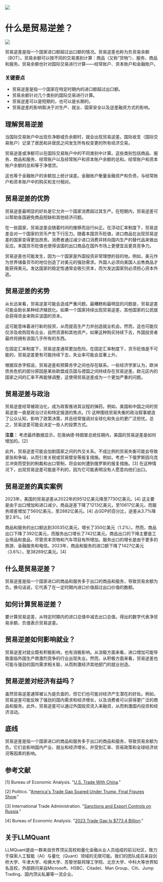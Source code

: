 ![](https://fastly.jsdelivr.net/gh/bucketio/img11@main/2024/10/21/1729466068183-23134fce-3131-4262-b18c-f378d71af4f6.gif)
# 什么是贸易逆差？

![](https://fastly.jsdelivr.net/gh/bucketio/img9@main/2024/10/20/1729465031968-b3c8959e-1d37-4b8a-91b1-b0b0dfe25143.png)

贸易逆差是指一个国家进口额超过出口额的情况。贸易逆差也称为负贸易余额（BOT）。贸易余额可以按不同的交易类别计算：商品（又称“货物”）、服务、商品和服务。贸易余额也针对国际交易进行计算——经常账户、资本账户和金融账户。

### 关键要点

- 贸易逆差是指一个国家在特定时期内的进口额超过出口额。
- 贸易余额针对几个类别的国际交易进行计算。
- 贸易逆差可以是短期的，也可以是长期的。
- 贸易逆差的影响取决于对生产、就业、国家安全以及逆差融资方式的影响。

## 理解贸易逆差

当国际交易账户中出现负净额或负余额时，就会出现贸易逆差。国际收支（国际交易账户）记录了居民和非居民之间发生所有权变更的所有经济交易。

贸易逆差或净额可以在国际交易账户中的不同类别中计算。这些类别包括商品、服务、商品和服务、经常账户以及经常账户和资本账户余额的总和。经常账户和资本账户余额的总和等于净借贷。

这也等于金融账户的余额加上统计误差。金融账户衡量金融资产和负债，与经常账户和资本账户中的购买和支付相对。

## 贸易逆差的优势

贸易逆差最明显的好处是它允许一个国家消费超过其生产。在短期内，贸易逆差可以帮助各国避免商品短缺和其他经济问题。

在一些国家，贸易逆差会随着时间的推移而自行纠正。在浮动汇率制度下，贸易逆差会对一个国家的货币产生下行压力。随着本国货币贬值，进口商品在出现贸易逆差的国家变得更加昂贵。消费者通过减少进口消费并转向国内生产的替代品来做出反应。本国货币贬值也使得该国的出口商品在国外市场上更便宜且更具竞争力。

贸易逆差也可能发生，因为一个国家是外国投资非常理想的目的地。例如，美元作为世界储备货币的地位创造了对美元的强劲需求。外国人必须向美国人出售商品才能获得美元。发达国家的稳定性通常会吸引资本，而欠发达国家则必须担心资本外逃。

## 贸易逆差的劣势

从长远来看，贸易逆差可能会造成严重问题。最糟糕和最明显的问题是，贸易逆差可能会助长某种经济殖民化。如果一个国家持续出现贸易逆差，其他国家的公民就会获得资金来购买该国的资本。

这可能意味着进行新的投资，从而提高生产力并创造就业机会。然而，这也可能仅仅涉及收购现有企业、自然资源和其他资产。如果这种购买持续下去，外国投资者最终将拥有该国几乎所有的东西。

在固定汇率制度下，贸易逆差通常更加危险。在固定汇率制度下，货币贬值是不可能的，贸易逆差更有可能持续下去，失业率可能会显著上升。

根据双赤字假说，贸易逆差和预算赤字之间也存在联系。一些经济学家认为，欧洲债务危机的部分原因是某些欧盟成员国与德国之间持续存在贸易逆差。欧元区内的国家之间的汇率不再能够调整，这使得贸易逆差成为一个更加严重的问题。

## 贸易逆差与政治

贸易逆差经常被政治化，成为政客推进其议程的弹药。例如，美国和中国之间的贸易逆差一直是政治讨论和特定报道的焦点。[1] 这种围绕贸易失衡的政治叙事塑造了公众认知，影响了政策决策，并且经常强调对全球化和失业的更广泛担忧。总之，贸易逆差可能会决定一些人的投票方式。

**注意：** 考虑最终数据显示，在唐纳德·特朗普总统任期内，美国的贸易逆差是如何增加的。[2]

此外，贸易逆差可能会加剧国家之间的外交关系。不成比例的贸易失衡可能会导致紧张和争端，从而引发关税或贸易壁垒等报复措施。例如，考虑一下俄罗斯因乌克兰冲突而受到的制裁和出口管制，将会如何遭到俄罗斯的报复措施。[3] 在这种情况下，出现贸易逆差可能是不利的，因为它可能表明没有人愿意向他们出口。

## 贸易逆差的真实案例

2023年，美国的贸易逆差从2022年的9512亿美元降至7730亿美元。[4] 这主要是由于出口增加和进口减少。商品逆差下降了1213亿美元，至10617亿美元，而服务顺差增加了560亿美元，至2882亿美元。[4] 占GDP的百分比，逆差从3.7%降至2.8%。[4]

商品和服务的出口额达到30535亿美元，增长了350亿美元（1.2%）。然而，商品出口下降了392亿美元，而服务出口增长了742亿美元。商品出口的下降主要是工业用品和食品，尽管资本货物和汽车项目有所增加。服务出口的增长是由于更多的旅游、金融服务和电信。2023年，商品和服务的进口额下降了1427亿美元（3.6%），至38269亿美元。[4]

## 什么是贸易逆差？

贸易逆差是指一个国家进口的商品和服务多于出口的商品和服务，导致贸易余额为负。换句话说，它代表了在一定时期内进口价值超过出口价值的数额。

## 如何计算贸易逆差？

要计算贸易逆差，从特定时期内的进口总值中减去出口总值。得出的数字代表净贸易余额，负值表示贸易逆差。

## 贸易逆差如何影响就业？

贸易逆差对就业既有积极影响，也有消极影响。从消极方面来看，进口增加可能导致面临外国生产商激烈竞争的行业出现失业。然而，从积极方面来看，贸易逆差也可能与强劲的国内需求相关联，从而刺激经济其他部门的就业创造。

## 贸易逆差对经济有益吗？

虽然贸易逆差通常被认为是负面的，但它们也可能对经济产生潜在的好处。例如，贸易逆差可能反映了强劲的国内需求和经济增长，以及消费者可以获得更广泛的商品和服务。此外，贸易逆差可以通过外国投资流入来融资，从而刺激国内投资和经济活动。

## 底线

贸易逆差是指一个国家进口的商品和服务多于出口的商品和服务，导致贸易余额为负。它们会影响国内产业、就业和经济增长，并受到汇率、贸易政策和全球经济状况等因素的影响。

## 参考文献

[1] Bureau of Economic Analysis. "[U.S. Trade With China](https://www.bis.doc.gov/index.php/country-papers/3268-2022-statistical-analysis-of-u-s-trade-with-china/file)."

[2] Politico. "[America's Trade Gap Soared Under Trump, Final Figures Show](https://www.politico.com/news/2021/02/05/2020-trade-figures-trump-failure-deficit-466116)."

[3] International Trade Administration. "[Sanctions and Export Controls on Russia](https://www.trade.gov/russia-sanctions-and-export-controls)."

[4] Bureau of Economic Analysis. "[2023 Trade Gap Is $773.4 Billion](https://www.bea.gov/news/blog/2024-02-07/2023-trade-gap-7734-billion)."

## 关于LLMQuant
LLMQuant是由一群来自世界顶尖高校和量化金融从业人员组成的前沿社区，致力于探索人工智能（AI）与量化（Quant）领域的无限可能。我们的团队成员来自剑桥大学、牛津大学、哈佛大学、苏黎世联邦理工学院、北京大学、中科大等世界知名高校，外部顾问来自Microsoft、HSBC、Citadel、Man Group、Citi、Jump Trading、国内顶尖私募等一流企业。